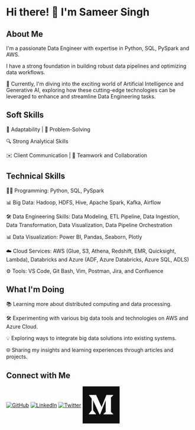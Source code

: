 # Hi there! 👋 I'm Sameer Singh

## About Me

I'm a passionate Data Engineer with expertise in Python, SQL, PySpark and AWS. 

I have a strong foundation in building robust data pipelines and optimizing data workflows.

🌟 Currently, I'm diving into the exciting world of Artificial Intelligence and Generative AI, exploring how these cutting-edge technologies can be leveraged to enhance and streamline Data Engineering tasks. 

## Soft Skills

🔄 Adaptability | 🧩 Problem-Solving

🔍 Strong Analytical Skills

✉️ Client Communication | 🤝 Teamwork and Collaboration

## Technical Skills

👩‍💻 Programming: Python, SQL, PySpark

📊 Big Data: Hadoop, HDFS, Hive, Apache Spark, Kafka, Airflow

🛠️ Data Engineering Skills: Data Modeling, ETL Pipeline, Data Ingestion, Data Transformation, Data Visualization, Data Pipeline Orchestration

📊 Data Visualization: Power BI, Pandas, Seaborn, Plotly

☁️ Cloud Services: AWS (Glue, S3, Athena, Redshift, EMR, Quicksight, Lambda), Databricks and Azure (ADF, Azure Databricks, Azure SQL, ADLS)

⚙️ Tools: VS Code, Git Bash, Vim, Postman, Jira, and Confluence


## What I'm Doing

📚 Learning more about distributed computing and data processing.

🛠️ Experimenting with various big data tools and technologies on AWS and Azure Cloud.

💡 Exploring ways to integrate big data solutions into existing systems.

🌐 Sharing my insights and learning experiences through articles and projects.

## Connect with Me

<div align="left">
  <a href="https://github.com/Sameer1295" target="_blank"><img align="center" src="https://media.giphy.com/media/v1.Y2lkPTc5MGI3NjExbHl2MXgzdnkzc2lua3Y2NHgyM3FxZTcyNnlucXp2eWplNnZtM3VzMCZlcD12MV9pbnRlcm5hbF9naWZfYnlfaWQmY3Q9Zw/du3J3cXyzhj75IOgvA/giphy.gif" alt="GitHub" width="100"/></a>
  <a href="https://www.linkedin.com/in/sameer-singh-data/" target="_blank"><img align="center" src="https://user-images.githubusercontent.com/74038190/235294012-0a55e343-37ad-4b0f-924f-c8431d9d2483.gif" alt="LinkedIn" width="100"/></a>
  <a href="https://twitter.com/Sameer_1295" target="_blank"><img align="center" src="https://github-production-user-asset-6210df.s3.amazonaws.com/74038190/241765460-cc4fe88c-7f7a-41d8-b449-34b7a178c1c6.gif" alt="Twitter" width="100"/></a>
  <a href="https://medium.com/@singhsameer121295" target="_blank"><img align="center" src="https://github.com/edent/SuperTinyIcons/blob/master/images/svg/medium.svg" alt="Medium" width="100"/></a>
</div>


